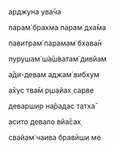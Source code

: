 арджуна ува̄ча

парам̇ брахма парам̇ дха̄ма

павитрам̇ парамам̇ бхава̄н

пурушам̇ ш́а̄ш́ватам̇ дивйам

а̄ди-девам аджам̇ вибхум

а̄хус тва̄м р̣шайах̣ сарве

деваршир на̄радас татха̄

асито девало вйа̄сах̣

свайам̇ чаива бравӣши ме